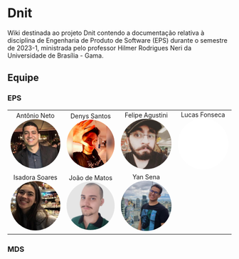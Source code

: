 # Dnit
Wiki destinada ao projeto Dnit contendo a documentação relativa à disciplina de Engenharia de Produto de Software (EPS) durante o semestre de 2023-1, ministrada pelo professor Hilmer Rodrigues Neri da Universidade de Brasília - Gama.

## Equipe
### EPS

<table style="margin-left: auto; margin-right: auto; text-align: center;">
    <tr style="margin-left: auto; margin-right: auto; text-align: center;">
        <td>
            <div style="margin-left: auto; margin-right: auto; text-align: center;">
                Antônio Neto
                <br/>
                <img src="assets\antonio.jpeg" alt="Foto Antônio" width="180px" height="50%" style="border-radius:50%"/>
            </div>
        </td>
        <td>
            <div style="margin-left: auto; margin-right: auto; text-align: center;">
                Denys Santos
            </br>
                <img src="assets\denys.jpeg" alt="Foto Denys" width="180px" height="50%" style="border-radius:50%"/>
            </div>
        </td> 
        <td>
            <div style="margin-left: auto; margin-right: auto; text-align: center;">
                Felipe Agustini
            </br>
                <img src="assets/fealps.jpeg" alt="Foto Fealps" width="180px" height="50%" style="border-radius:50%"/>
            </div>
        </td> 
        <td>
            <div style="margin-left: auto; margin-right: auto; text-align: center;">
                Lucas Fonseca
            </br>
                <img  src="assets\placeholder.jpeg" alt= "Foto Lucas" width="180px" height="50%" style="border-radius:50%"/>
            </div>
        </td> 
    </tr>
    <tr>
        <td>
            <div style="margin-left: auto; margin-right: auto; text-align: center;">
                Isadora Soares
            </br>
                <img src="assets\isadora.jpeg" alt="Foto Isadora" width="180px" height="50%" style="border-radius:50%"/>
            </div>
        </td> 
        <td>
            <div style="margin-left: auto; margin-right: auto; text-align: center;">
                João de Matos
            </br>
                <img src="assets\jonga.jpeg" alt="Foto Jonga" width="180px" height="50%" style="border-radius:50%"/>
            </div>
        </td>
        <td>
            <div style="margin-left: auto; margin-right: auto; text-align: center;">
                Yan Sena
            </br>
                <img src="assets\yan.jpeg" alt="Foto Yan" width="180px" height="50%" style="border-radius:50%"/>
            </div>
        </td> 
    </tr>
</table>


### MDS